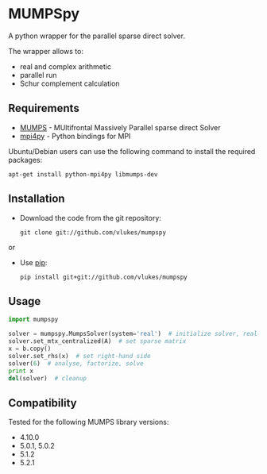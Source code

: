MUMPSpy
=======

A python wrapper for the parallel sparse direct solver.

The wrapper allows to:

* real and complex arithmetic
* parallel run
* Schur complement calculation

Requirements
------------

* [MUMPS](http://mumps-solver.org) - MUltifrontal Massively Parallel sparse
  direct Solver
* [mpi4py](http://mpi4py.scipy.org/) - Python bindings for MPI

Ubuntu/Debian users can use the following command to install the required
packages:

    apt-get install python-mpi4py libmumps-dev

Installation
------------

* Download the code from the git repository:

      git clone git://github.com/vlukes/mumpspy

or

* Use [pip](https://pypi.org/project/pip/):

      pip install git+git://github.com/vlukes/mumpspy

Usage
-----

```python
import mumpspy

solver = mumpspy.MumpsSolver(system='real')  # initialize solver, real-valued system
solver.set_mtx_centralized(A)  # set sparse matrix
x = b.copy()
solver.set_rhs(x)  # set right-hand side
solver(6)  # analyse, factorize, solve
print x
del(solver)  # cleanup
```

Compatibility
-------------

Tested for the following MUMPS library versions:

* 4.10.0
* 5.0.1, 5.0.2
* 5.1.2
* 5.2.1